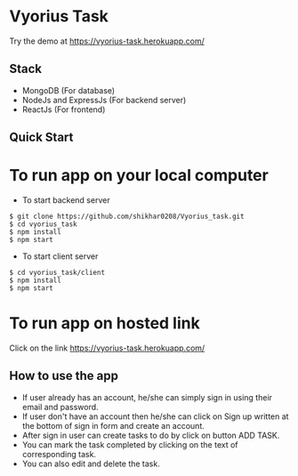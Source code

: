 # Vyorius Task

Try the demo at https://vyorius-task.herokuapp.com/

## Stack

- MongoDB (For database)
- NodeJs and ExpressJs (For backend server)
- ReactJs (For frontend)

## Quick Start

# To run app on your local computer

- To start backend server

```shell
$ git clone https://github.com/shikhar0208/Vyorius_task.git
$ cd vyorius_task
$ npm install
$ npm start
```

- To start client server

```shell
$ cd vyorius_task/client
$ npm install
$ npm start
```

# To run app on hosted link

Click on the link https://vyorius-task.herokuapp.com/

## How to use the app

- If user already has an account, he/she can simply sign in using their email and password.
- If user don't have an account then he/she can click on Sign up written at the bottom of sign in form and create an account.
- After sign in user can create tasks to do by click on button ADD TASK.
- You can mark the task completed by clicking on the text of corresponding task.
- You can also edit and delete the task.
